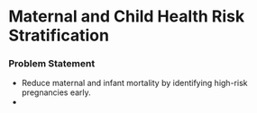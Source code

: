 # Maternal and Child Health Risk Stratification

### Problem Statement
 - Reduce maternal and infant mortality by identifying high-risk pregnancies early.
 - 

